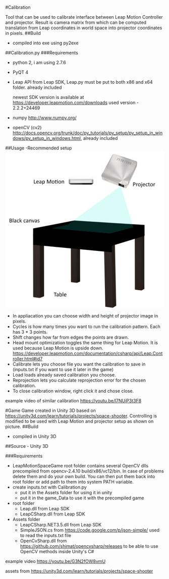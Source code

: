 #Calibration

Tool that can be used to calibrate interface between Leap Motion Controller and projector. Result is camera matrix from which can be computed translation from Leap coordinates in world space into projector coordinates in pixels.
##Build
- compiled into exe using py2exe

##Calibration.py
###Requirements
- python 2, i am using 2.7.6
- PyQT 4
- Leap API from Leap SDK, Leap.py must be put to both x86 and x64 folder. already included
    
    newest SDK version is available at https://developer.leapmotion.com/downloads
    used version - 2.2.2+24469
- numpy http://www.numpy.org/
- openCV (cv2) http://docs.opencv.org/trunk/doc/py_tutorials/py_setup/py_setup_in_windows/py_setup_in_windows.html, already included
    
##Usage
-Recommended setup 
![hw setup](https://github.com/jojkos/LeapMotion-interface/blob/master/setup.png)
- In appliacation you can choose width and height of projector image in pixels.
- Cycles is how many times you want to run the calibration pattern. Each has 3 * 3 points.
- Shift changes how far from edges the points are drawn.
- Head mount optimization toggles the same thing for Leap Motion. It is used because Leap Motion is upside down. https://developer.leapmotion.com/documentation/csharp/api/Leap.Controller.html#id7
- Calibrate lets you choose file you want the calibration to save in (inputs.txt if you want to use it later in the game)
- Load loads already saved calibration you choose.
- Reprojection lets you calculate reprojection error for the chosen calibration.
- To close calibration window, right click it and chose close.
    
example video of similar calibration
https://youtu.be/l7NUiP3t3F8    
 
#Game
Game created in Unity 3D based on https://unity3d.com/learn/tutorials/projects/space-shooter.
Controlling is modified to be used with Leap Motion and projector setup as shown on picture.
##Build
- compiled in Unity 3D

##Source - Unity 3D

###Requirements
- LeapMotionSpaceGame root folder contains several OpenCV dlls precompiled from opencv-2.4.10 build/x86/vc12/bin. In case of problems delete them and do your own build. You can then put them back into root folder or add path to them into system PATH variable.
- create inputs.txt with Calibration.py
    - put it in the Assets folder for using it in unity
    - put it in the game_Data to use it with the precompiled game 
- root folder
    - Leap.dll from Leap SDK
    - LeapCSharp.dll from Leap SDK      
- Assets folder
    - LeapCSharp.NET3.5.dll from Leap SDK
    - SimpleJSON.cs from https://code.google.com/p/json-simple/ used to read the inputs.txt file
    - OpenCvSharp.dll from https://github.com/shimat/opencvsharp/releases to be able to use OpenCV methods inside Unity's C#

example video
https://youtu.be/G3N2fOW8vmU    


assets from https://unity3d.com/learn/tutorials/projects/space-shooter

